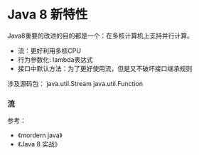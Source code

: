 # Java 8 新特性

Java8重要的改进的目的都是一个：在多核计算机上支持并行计算。

* 流：更好利用多核CPU
* 行为参数化: lambda表达式
* 接口中默认方法：为了更好使用流，但是又不破坏接口继承规则

涉及源码包：
java.util.Stream
java.util.Function


### 流
参考：
* 《mordern java》
* 《Java 8 实战》
